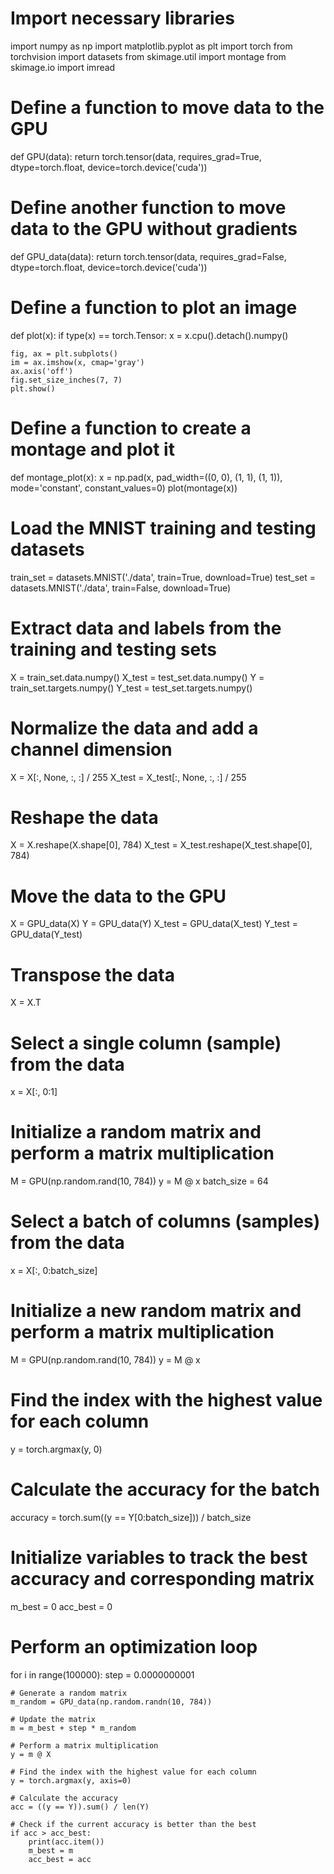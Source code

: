 # Import necessary libraries
import numpy as np
import matplotlib.pyplot as plt
import torch
from torchvision import datasets
from skimage.util import montage
from skimage.io import imread

# Define a function to move data to the GPU
def GPU(data):
    return torch.tensor(data, requires_grad=True, dtype=torch.float, device=torch.device('cuda'))

# Define another function to move data to the GPU without gradients
def GPU_data(data):
    return torch.tensor(data, requires_grad=False, dtype=torch.float, device=torch.device('cuda'))

# Define a function to plot an image
def plot(x):
    if type(x) == torch.Tensor:
        x = x.cpu().detach().numpy()

    fig, ax = plt.subplots()
    im = ax.imshow(x, cmap='gray')
    ax.axis('off')
    fig.set_size_inches(7, 7)
    plt.show()

# Define a function to create a montage and plot it
def montage_plot(x):
    x = np.pad(x, pad_width=((0, 0), (1, 1), (1, 1)), mode='constant', constant_values=0)
    plot(montage(x))

# Load the MNIST training and testing datasets
train_set = datasets.MNIST('./data', train=True, download=True)
test_set = datasets.MNIST('./data', train=False, download=True)

# Extract data and labels from the training and testing sets
X = train_set.data.numpy()
X_test = test_set.data.numpy()
Y = train_set.targets.numpy()
Y_test = test_set.targets.numpy()

# Normalize the data and add a channel dimension
X = X[:, None, :, :] / 255
X_test = X_test[:, None, :, :] / 255

# Reshape the data
X = X.reshape(X.shape[0], 784)
X_test = X_test.reshape(X_test.shape[0], 784)

# Move the data to the GPU
X = GPU_data(X)
Y = GPU_data(Y)
X_test = GPU_data(X_test)
Y_test = GPU_data(Y_test)

# Transpose the data
X = X.T

# Select a single column (sample) from the data
x = X[:, 0:1]

# Initialize a random matrix and perform a matrix multiplication
M = GPU(np.random.rand(10, 784))
y = M @ x
batch_size = 64

# Select a batch of columns (samples) from the data
x = X[:, 0:batch_size]

# Initialize a new random matrix and perform a matrix multiplication
M = GPU(np.random.rand(10, 784))
y = M @ x

# Find the index with the highest value for each column
y = torch.argmax(y, 0)

# Calculate the accuracy for the batch
accuracy = torch.sum((y == Y[0:batch_size])) / batch_size

# Initialize variables to track the best accuracy and corresponding matrix
m_best = 0
acc_best = 0

# Perform an optimization loop
for i in range(100000):
    step = 0.0000000001

    # Generate a random matrix
    m_random = GPU_data(np.random.randn(10, 784))

    # Update the matrix
    m = m_best + step * m_random

    # Perform a matrix multiplication
    y = m @ X

    # Find the index with the highest value for each column
    y = torch.argmax(y, axis=0)

    # Calculate the accuracy
    acc = ((y == Y)).sum() / len(Y)

    # Check if the current accuracy is better than the best
    if acc > acc_best:
        print(acc.item())
        m_best = m
        acc_best = acc
